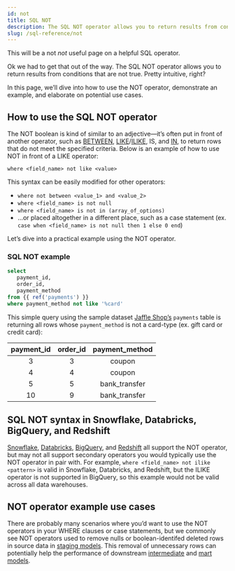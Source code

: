 ```yaml
---
id: not
title: SQL NOT
description: The SQL NOT operator allows you to return results from conditions that are not true. he NOT boolean is kind of similar to an adjective—it’s often put in front of another operator. 
slug: /sql-reference/not
---
```


<head>
    <title>Working with the SQL NOT operator</title>
</head>

This will be a not *not* useful page on a helpful SQL operator.

Ok we had to get that out of the way. The SQL NOT operator allows you to return results from conditions that are not true. Pretty intuitive, right?

In this page, we’ll dive into how to use the NOT operator, demonstrate an example, and elaborate on potential use cases.

## How to use the SQL NOT operator

The NOT boolean is kind of similar to an adjective—it’s often put in front of another operator, such as [BETWEEN](/sql-reference/between), [LIKE](/sql-reference/like)/[ILIKE](/sql-reference/ilike), IS, and [IN](/sql-reference/in), to return rows that do not meet the specified criteria. Below is an example of how to use NOT in front of a LIKE operator:

`where <field_name> not like <value>`

This syntax can be easily modified for other operators:
- `where not between <value_1> and <value_2>`
- `where <field_name> is not null`
- `where <field_name> is not in (array_of_options)`
- …or placed altogether in a different place, such as a case statement (ex. `case when <field_name> is not null then 1 else 0 end`)

Let’s dive into a practical example using the NOT operator.

### SQL NOT example

```sql
select
   payment_id,
   order_id,
   payment_method
from {{ ref('payments') }}
where payment_method not like '%card' 
```

This simple query using the sample dataset [Jaffle Shop’s](https://github.com/dbt-labs/jaffle_shop) `payments` table is returning all rows whose `payment_method` is not a card-type (ex. gift card  or credit card):

| **payment_id** | **order_id** | **payment_method** |
|:---:|:---:|:---:|
| 3 | 3 | coupon |
| 4 | 4 | coupon |
| 5 | 5 | bank_transfer |
| 10 | 9 | bank_transfer |

## SQL NOT syntax in Snowflake, Databricks, BigQuery, and Redshift

[Snowflake](https://docs.snowflake.com/en/sql-reference/operators-logical.html), [Databricks](https://docs.databricks.com/sql/language-manual/functions/not.html), [BigQuery](https://cloud.google.com/bigquery/docs/reference/standard-sql/operators), and [Redshift](https://docs.aws.amazon.com/redshift/latest/dg/r_logical_condition.html) all support the NOT operator, but may not all support secondary operators you would typically use the NOT operator in pair with. For example, `where <field_name> not ilike <pattern>` is valid in Snowflake, Databricks, and Redshift, but the ILIKE operator is not supported in BigQuery, so this example would not be valid across all data warehouses.

## NOT operator example use cases

There are probably many scenarios where you’d want to use the NOT operators in your WHERE clauses or case statements, but we commonly see NOT operators used to remove nulls or boolean-identifed deleted rows in source data in [staging models](https://docs.getdbt.com/best-practices/how-we-structure/2-staging). This removal of unnecessary rows can potentially help the performance of downstream [intermediate](https://docs.getdbt.com/best-practices/how-we-structure/3-intermediate) and [mart models](https://docs.getdbt.com/best-practices/how-we-structure/4-marts).
